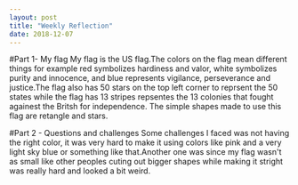 ```yaml
---
layout: post 
title: "Weekly Reflection"
date: 2018-12-07
---
```

     
  #Part 1- My flag
  My flag is the US flag.The colors on the flag mean different things for example red symbolizes hardiness and valor, white symbolizes purity and innocence, and blue represents vigilance, perseverance and justice.The flag also has 50 stars on the top left corner to reprsent the 50 states while the flag has 13 stripes repsentes the 13 colonies that fought againest the Britsh for independence.
  The simple shapes made to use this flag are retangle and stars.
 
 #Part 2 - Questions and challenges
 Some challenges I faced was not having the right color, it was very hard to make it using colors like pink and a very light sky blue or something like that.Another one was since my flag wasn't as small like other peoples cuting out bigger shapes while making it stright was really hard and looked a bit weird.
 
